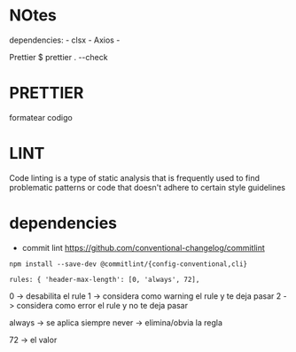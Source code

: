 # NOtes

dependencies:
    - clsx
    - Axios
    - 


Prettier
$ prettier . --check

# PRETTIER
formatear codigo
# LINT
 Code linting is a type of static analysis that is frequently used to find problematic patterns or code that doesn't adhere to certain style guidelines

# dependencies
- commit lint
https://github.com/conventional-changelog/commitlint

```shell
npm install --save-dev @commitlint/{config-conventional,cli}
```
`
rules: {
    'header-max-length': [0, 'always', 72],
`

0   -> desabilita el rule
1   -> considera como warning el rule y te deja pasar
2   -> considera como error el rule y no te deja pasar

always -> se aplica siempre
never  -> elimina/obvia la regla

72  -> el valor